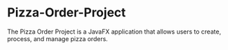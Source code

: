 # Pizza-Order-Project
The Pizza Order Project is a JavaFX application that allows users to create, process, and manage pizza orders. 
